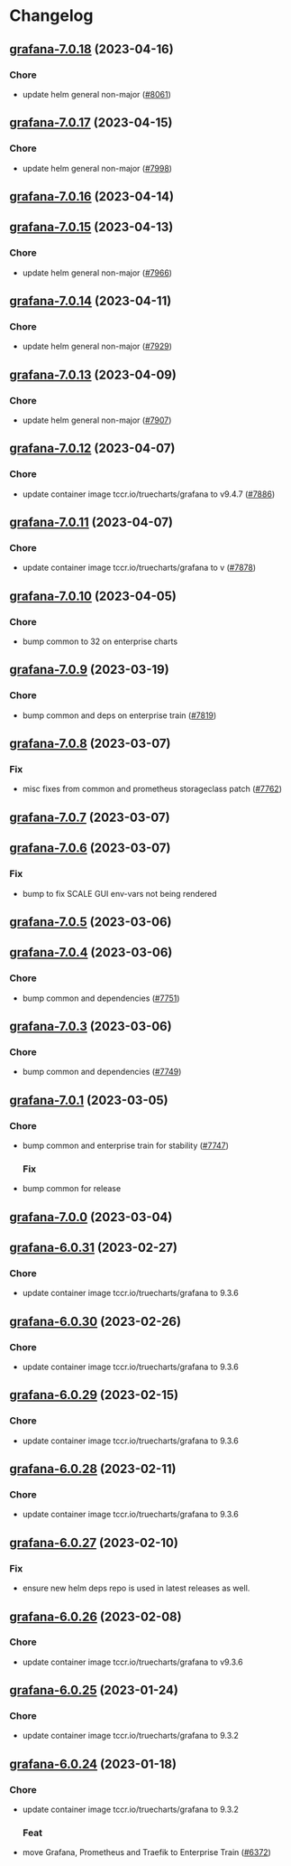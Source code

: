 # Changelog



## [grafana-7.0.18](https://github.com/truecharts/charts/compare/grafana-7.0.17...grafana-7.0.18) (2023-04-16)

### Chore

- update helm general non-major ([#8061](https://github.com/truecharts/charts/issues/8061))
  
  


## [grafana-7.0.17](https://github.com/truecharts/charts/compare/grafana-7.0.16...grafana-7.0.17) (2023-04-15)

### Chore

- update helm general non-major ([#7998](https://github.com/truecharts/charts/issues/7998))
  
  


## [grafana-7.0.16](https://github.com/truecharts/charts/compare/grafana-7.0.15...grafana-7.0.16) (2023-04-14)




## [grafana-7.0.15](https://github.com/truecharts/charts/compare/grafana-7.0.14...grafana-7.0.15) (2023-04-13)

### Chore

- update helm general non-major ([#7966](https://github.com/truecharts/charts/issues/7966))
  
  


## [grafana-7.0.14](https://github.com/truecharts/charts/compare/grafana-7.0.13...grafana-7.0.14) (2023-04-11)

### Chore

- update helm general non-major ([#7929](https://github.com/truecharts/charts/issues/7929))
  
  


## [grafana-7.0.13](https://github.com/truecharts/charts/compare/grafana-7.0.12...grafana-7.0.13) (2023-04-09)

### Chore

- update helm general non-major ([#7907](https://github.com/truecharts/charts/issues/7907))
  
  


## [grafana-7.0.12](https://github.com/truecharts/charts/compare/grafana-7.0.11...grafana-7.0.12) (2023-04-07)

### Chore

- update container image tccr.io/truecharts/grafana to v9.4.7 ([#7886](https://github.com/truecharts/charts/issues/7886))
  
  


## [grafana-7.0.11](https://github.com/truecharts/charts/compare/grafana-7.0.10...grafana-7.0.11) (2023-04-07)

### Chore

- update container image tccr.io/truecharts/grafana to v ([#7878](https://github.com/truecharts/charts/issues/7878))
  
  


## [grafana-7.0.10](https://github.com/truecharts/charts/compare/grafana-7.0.9...grafana-7.0.10) (2023-04-05)

### Chore

- bump common to 32 on enterprise charts
  
  


## [grafana-7.0.9](https://github.com/truecharts/charts/compare/grafana-7.0.8...grafana-7.0.9) (2023-03-19)

### Chore

- bump common and deps on enterprise train ([#7819](https://github.com/truecharts/charts/issues/7819))
  
  


## [grafana-7.0.8](https://github.com/truecharts/charts/compare/grafana-7.0.7...grafana-7.0.8) (2023-03-07)

### Fix

- misc fixes from common and prometheus storageclass patch ([#7762](https://github.com/truecharts/charts/issues/7762))
  
  


## [grafana-7.0.7](https://github.com/truecharts/charts/compare/grafana-7.0.6...grafana-7.0.7) (2023-03-07)




## [grafana-7.0.6](https://github.com/truecharts/charts/compare/grafana-7.0.5...grafana-7.0.6) (2023-03-07)

### Fix

- bump to fix SCALE GUI env-vars not being rendered
  
  


## [grafana-7.0.5](https://github.com/truecharts/charts/compare/grafana-7.0.4...grafana-7.0.5) (2023-03-06)




## [grafana-7.0.4](https://github.com/truecharts/charts/compare/grafana-7.0.3...grafana-7.0.4) (2023-03-06)

### Chore

- bump common and dependencies ([#7751](https://github.com/truecharts/charts/issues/7751))
  
  


## [grafana-7.0.3](https://github.com/truecharts/charts/compare/grafana-7.0.1...grafana-7.0.3) (2023-03-06)

### Chore

- bump common and dependencies ([#7749](https://github.com/truecharts/charts/issues/7749))
  
  


## [grafana-7.0.1](https://github.com/truecharts/charts/compare/grafana-7.0.0...grafana-7.0.1) (2023-03-05)

### Chore

- bump common and enterprise train for stability ([#7747](https://github.com/truecharts/charts/issues/7747))
  
  ### Fix

- bump common for release
  
  


## [grafana-7.0.0](https://github.com/truecharts/charts/compare/grafana-6.0.31...grafana-7.0.0) (2023-03-04)




## [grafana-6.0.31](https://github.com/truecharts/charts/compare/grafana-6.0.30...grafana-6.0.31) (2023-02-27)

### Chore

- update container image tccr.io/truecharts/grafana to 9.3.6
  
  


## [grafana-6.0.30](https://github.com/truecharts/charts/compare/grafana-6.0.29...grafana-6.0.30) (2023-02-26)

### Chore

- update container image tccr.io/truecharts/grafana to 9.3.6
  
  


## [grafana-6.0.29](https://github.com/truecharts/charts/compare/grafana-6.0.28...grafana-6.0.29) (2023-02-15)

### Chore

- update container image tccr.io/truecharts/grafana to 9.3.6
  
  


## [grafana-6.0.28](https://github.com/truecharts/charts/compare/grafana-6.0.27...grafana-6.0.28) (2023-02-11)

### Chore

- update container image tccr.io/truecharts/grafana to 9.3.6
  
  


## [grafana-6.0.27](https://github.com/truecharts/charts/compare/grafana-6.0.26...grafana-6.0.27) (2023-02-10)

### Fix

- ensure new helm deps repo is used in latest releases as well.
  
  


## [grafana-6.0.26](https://github.com/truecharts/charts/compare/grafana-image-renderer-2.0.10...grafana-6.0.26) (2023-02-08)

### Chore

- update container image tccr.io/truecharts/grafana to v9.3.6
  
  


## [grafana-6.0.25](https://github.com/truecharts/charts/compare/grafana-6.0.24...grafana-6.0.25) (2023-01-24)

### Chore

- update container image tccr.io/truecharts/grafana to 9.3.2
  
  


## [grafana-6.0.24](https://github.com/truecharts/charts/compare/grafana-6.0.23...grafana-6.0.24) (2023-01-18)

### Chore

- update container image tccr.io/truecharts/grafana to 9.3.2
  
  ### Feat

- move Grafana, Prometheus and Traefik to Enterprise Train ([#6372](https://github.com/truecharts/charts/issues/6372))
  
  